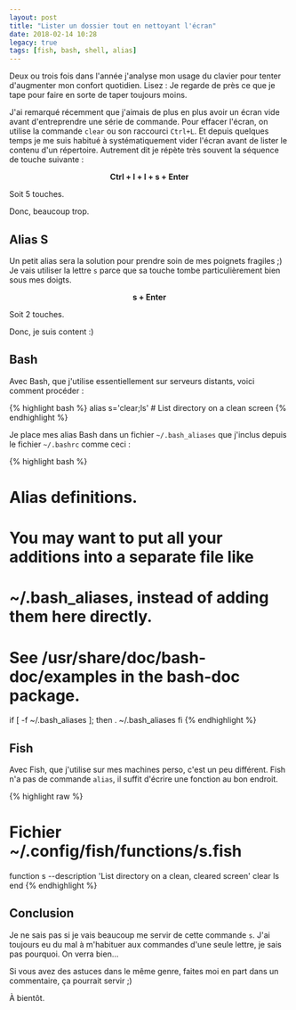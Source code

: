 ```yaml
---
layout: post
title: "Lister un dossier tout en nettoyant l'écran"
date: 2018-02-14 10:28
legacy: true
tags: [fish, bash, shell, alias]
---
```


Deux ou trois fois dans l'année j'analyse mon usage du clavier pour tenter
d'augmenter mon confort quotidien. Lisez&nbsp;: Je regarde de près ce que je
tape pour faire en sorte de taper toujours moins.

J'ai remarqué récemment que j'aimais de plus en plus avoir un écran vide avant
d'entreprendre une série de commande. Pour effacer l'écran, on utilise la commande
`clear` ou son raccourci `Ctrl+L`. Et depuis quelques temps je me suis habitué
à systématiquement vider l'écran avant de lister le contenu d'un répertoire.
Autrement dit je répète très souvent la séquence de touche suivante&nbsp;:

<center><b>Ctrl + l + l + s + Enter</b></center>

Soit 5 touches.

Donc, beaucoup trop.

<!-- more -->

## Alias S

Un petit alias sera la solution pour prendre soin de mes poignets fragiles ;)
Je vais utiliser la lettre `s` parce que sa touche tombe particulièrement bien
sous mes doigts.

<center><b>s + Enter</b></center>

Soit 2 touches.

Donc, je suis content :)

## Bash

Avec Bash, que j'utilise essentiellement sur serveurs distants, voici comment
procéder&nbsp;:

{% highlight bash %}
alias s='clear;ls' # List directory on a clean screen
{% endhighlight %}

Je place mes alias Bash dans un fichier `~/.bash_aliases` que j'inclus depuis
le fichier `~/.bashrc` comme ceci&nbsp;:

{% highlight bash %}
# Alias definitions.
# You may want to put all your additions into a separate file like
# ~/.bash_aliases, instead of adding them here directly.
# See /usr/share/doc/bash-doc/examples in the bash-doc package.

if [ -f ~/.bash_aliases ]; then
    . ~/.bash_aliases
fi
{% endhighlight %}

## Fish

Avec Fish, que j'utilise sur mes machines perso, c'est un peu différent. Fish
n'a pas de commande `alias`, il suffit d'écrire une fonction au bon endroit.

{% highlight raw %}
# Fichier ~/.config/fish/functions/s.fish
function s --description 'List directory on a clean, cleared screen'
  	clear
    ls
end
{% endhighlight %}

## Conclusion

Je ne sais pas si je vais beaucoup me servir de cette commande `s`.
J'ai toujours eu du mal à m'habituer aux commandes d'une seule lettre, je sais
pas pourquoi. On verra bien…

Si vous avez des astuces dans le même genre, faites moi en part dans un
commentaire, ça pourrait servir ;)

À bientôt.


